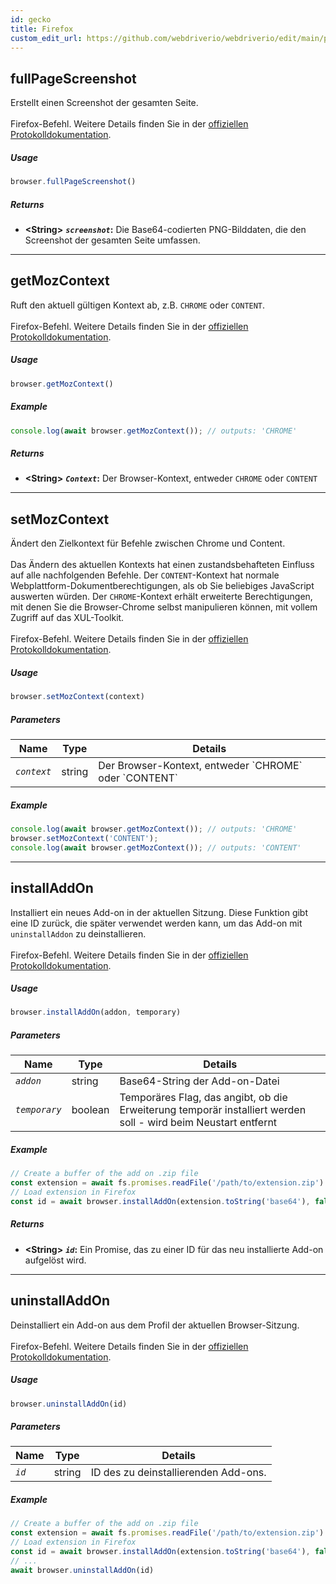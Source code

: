 ```yaml
---
id: gecko
title: Firefox
custom_edit_url: https://github.com/webdriverio/webdriverio/edit/main/packages/wdio-protocols/src/protocols/gecko.ts
---
```

## fullPageScreenshot
Erstellt einen Screenshot der gesamten Seite.<br /><br />Firefox-Befehl. Weitere Details finden Sie in der [offiziellen Protokolldokumentation](https://phabricator.services.mozilla.com/source/mozilla-central/browse/default/testing/geckodriver/src/command.rs$43-46).



##### Usage

```js
browser.fullPageScreenshot()
```




##### Returns

- **&lt;String&gt;**
            **<code><var>screenshot</var></code>:** Die Base64-codierten PNG-Bilddaten, die den Screenshot der gesamten Seite umfassen.    


---
## getMozContext
Ruft den aktuell gültigen Kontext ab, z.B. `CHROME` oder `CONTENT`.<br /><br />Firefox-Befehl. Weitere Details finden Sie in der [offiziellen Protokolldokumentation](https://github.com/SeleniumHQ/selenium/blob/586affe0cf675b1d5c8abc756defa4a46d95391b/javascript/node/selenium-webdriver/firefox.js#L615-L622).



##### Usage

```js
browser.getMozContext()
```



##### Example


```js
console.log(await browser.getMozContext()); // outputs: 'CHROME'
```


##### Returns

- **&lt;String&gt;**
            **<code><var>Context</var></code>:** Der Browser-Kontext, entweder `CHROME` oder `CONTENT`    


---
## setMozContext
Ändert den Zielkontext für Befehle zwischen Chrome und Content.<br /><br />Das Ändern des aktuellen Kontexts hat einen zustandsbehafteten Einfluss auf alle nachfolgenden Befehle. Der `CONTENT`-Kontext hat normale Webplattform-Dokumentberechtigungen, als ob Sie beliebiges JavaScript auswerten würden. Der `CHROME`-Kontext erhält erweiterte Berechtigungen, mit denen Sie die Browser-Chrome selbst manipulieren können, mit vollem Zugriff auf das XUL-Toolkit.<br /><br />Firefox-Befehl. Weitere Details finden Sie in der [offiziellen Protokolldokumentation](https://github.com/SeleniumHQ/selenium/blob/586affe0cf675b1d5c8abc756defa4a46d95391b/javascript/node/selenium-webdriver/firefox.js#L615-L645).



##### Usage

```js
browser.setMozContext(context)
```


##### Parameters

<table>
  <thead>
    <tr>
      <th>Name</th><th>Type</th><th>Details</th>
    </tr>
  </thead>
  <tbody>
    <tr>
      <td><code><var>context</var></code></td>
      <td>string</td>
      <td>Der Browser-Kontext, entweder `CHROME` oder `CONTENT`</td>
    </tr>
  </tbody>
</table>

##### Example


```js
console.log(await browser.getMozContext()); // outputs: 'CHROME'
browser.setMozContext('CONTENT');
console.log(await browser.getMozContext()); // outputs: 'CONTENT'
```





---
## installAddOn
Installiert ein neues Add-on in der aktuellen Sitzung. Diese Funktion gibt eine ID zurück, die später verwendet werden kann, um das Add-on mit `uninstallAddon` zu deinstallieren.<br /><br />Firefox-Befehl. Weitere Details finden Sie in der [offiziellen Protokolldokumentation](https://github.com/SeleniumHQ/selenium/blob/586affe0cf675b1d5c8abc756defa4a46d95391b/javascript/node/selenium-webdriver/firefox.js#L647-L668).



##### Usage

```js
browser.installAddOn(addon, temporary)
```


##### Parameters

<table>
  <thead>
    <tr>
      <th>Name</th><th>Type</th><th>Details</th>
    </tr>
  </thead>
  <tbody>
    <tr>
      <td><code><var>addon</var></code></td>
      <td>string</td>
      <td>Base64-String der Add-on-Datei</td>
    </tr>
    <tr>
      <td><code><var>temporary</var></code></td>
      <td>boolean</td>
      <td>Temporäres Flag, das angibt, ob die Erweiterung temporär installiert werden soll - wird beim Neustart entfernt</td>
    </tr>
  </tbody>
</table>

##### Example


```js
// Create a buffer of the add on .zip file
const extension = await fs.promises.readFile('/path/to/extension.zip')
// Load extension in Firefox
const id = await browser.installAddOn(extension.toString('base64'), false);
```


##### Returns

- **&lt;String&gt;**
            **<code><var>id</var></code>:** Ein Promise, das zu einer ID für das neu installierte Add-on aufgelöst wird.    


---
## uninstallAddOn
Deinstalliert ein Add-on aus dem Profil der aktuellen Browser-Sitzung.<br /><br />Firefox-Befehl. Weitere Details finden Sie in der [offiziellen Protokolldokumentation](https://github.com/SeleniumHQ/selenium/blob/586affe0cf675b1d5c8abc756defa4a46d95391b/javascript/node/selenium-webdriver/firefox.js#L670-L687).



##### Usage

```js
browser.uninstallAddOn(id)
```


##### Parameters

<table>
  <thead>
    <tr>
      <th>Name</th><th>Type</th><th>Details</th>
    </tr>
  </thead>
  <tbody>
    <tr>
      <td><code><var>id</var></code></td>
      <td>string</td>
      <td>ID des zu deinstallierenden Add-ons.</td>
    </tr>
  </tbody>
</table>

##### Example


```js
// Create a buffer of the add on .zip file
const extension = await fs.promises.readFile('/path/to/extension.zip')
// Load extension in Firefox
const id = await browser.installAddOn(extension.toString('base64'), false);
// ...
await browser.uninstallAddOn(id)
```




